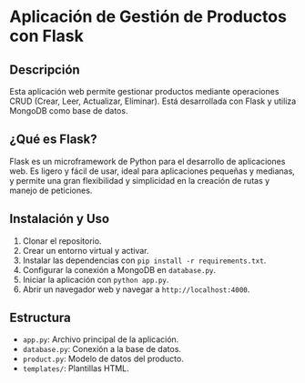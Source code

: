 # Aplicación de Gestión de Productos con Flask

## Descripción

Esta aplicación web permite gestionar productos mediante operaciones CRUD (Crear, Leer, Actualizar, Eliminar). Está desarrollada con Flask y utiliza MongoDB como base de datos.

## ¿Qué es Flask?

Flask es un microframework de Python para el desarrollo de aplicaciones web. Es ligero y fácil de usar, ideal para aplicaciones pequeñas y medianas, y permite una gran flexibilidad y simplicidad en la creación de rutas y manejo de peticiones.

## Instalación y Uso

1. Clonar el repositorio.
2. Crear un entorno virtual y activar.
3. Instalar las dependencias con `pip install -r requirements.txt`.
4. Configurar la conexión a MongoDB en `database.py`.
5. Iniciar la aplicación con `python app.py`.
6. Abrir un navegador web y navegar a `http://localhost:4000`.

## Estructura

- `app.py`: Archivo principal de la aplicación.
- `database.py`: Conexión a la base de datos.
- `product.py`: Modelo de datos del producto.
- `templates/`: Plantillas HTML.


